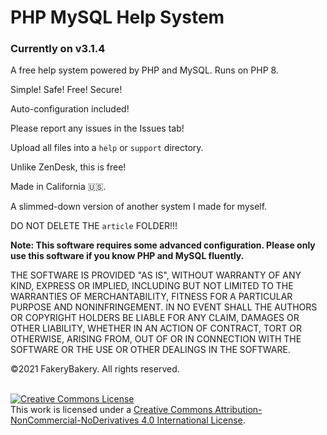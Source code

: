 # PHP MySQL Help System
### Currently on v3.1.4
A free help system powered by PHP and MySQL. Runs on PHP 8.

Simple! Safe! Free! Secure!

Auto-configuration included!

Please report any issues in the Issues tab!

Upload all files into a `help` or `support` directory.

Unlike ZenDesk, this is free!

Made in California :us:.

A slimmed-down version of another system I made for myself.

DO NOT DELETE THE `article` FOLDER!!!

**Note: This software requires some advanced configuration. Please only use this software if you know PHP and MySQL fluently.**

THE SOFTWARE IS PROVIDED "AS IS", WITHOUT WARRANTY OF ANY KIND, EXPRESS OR IMPLIED, INCLUDING BUT NOT LIMITED TO THE WARRANTIES OF MERCHANTABILITY, FITNESS FOR A PARTICULAR PURPOSE AND NONINFRINGEMENT. IN NO EVENT SHALL THE AUTHORS OR COPYRIGHT HOLDERS BE LIABLE FOR ANY CLAIM, DAMAGES OR OTHER LIABILITY, WHETHER IN AN ACTION OF CONTRACT, TORT OR OTHERWISE, ARISING FROM, OUT OF OR IN CONNECTION WITH THE SOFTWARE OR THE USE OR OTHER DEALINGS IN THE SOFTWARE.

&copy;2021 FakeryBakery. All rights reserved.

<br>
<a rel="license" href="http://creativecommons.org/licenses/by-nc-nd/4.0/"><img alt="Creative Commons License" style="border-width:0" src="https://i.creativecommons.org/l/by-nc-nd/4.0/88x31.png" /></a><br />This work is licensed under a <a rel="license" href="http://creativecommons.org/licenses/by-nc-nd/4.0/">Creative Commons Attribution-NonCommercial-NoDerivatives 4.0 International License</a>.
